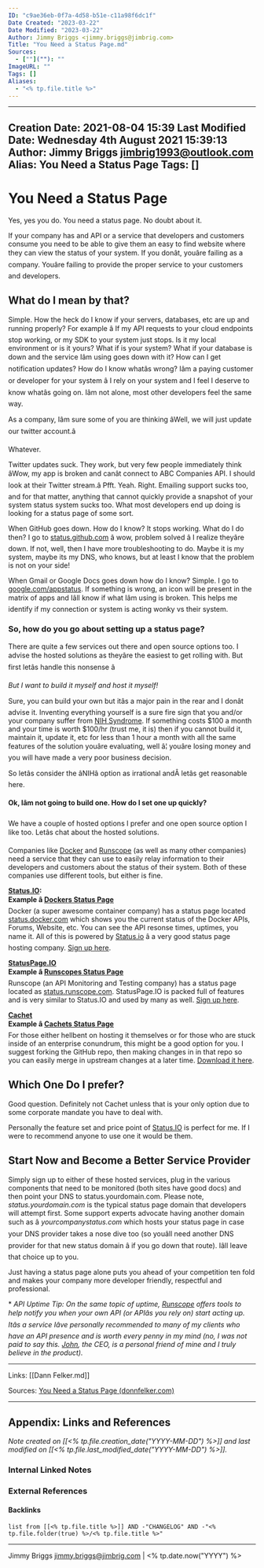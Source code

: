 ```yaml
---
ID: "c9ae36eb-0f7a-4d58-b51e-c11a98f6dc1f"
Date Created: "2023-03-22"
Date Modified: "2023-03-22"
Author: Jimmy Briggs <jimmy.briggs@jimbrig.com>
Title: "You Need a Status Page.md"
Sources: 
  - [""](""): ""
ImageURL: ""
Tags: []
Aliases:
  - "<% tp.file.title %>"
---
```


---
Creation Date: 2021-08-04 15:39
Last Modified Date: Wednesday 4th August 2021 15:39:13
Author: Jimmy Briggs <jimbrig1993@outlook.com>
Alias: You Need a Status Page
Tags: []
---

# You Need a Status Page

Yes, yes you do. You need a status page. No doubt about it.

If your company has and API or a service that developers and customers consume you need to be able to give them an easy to find website where they can view the status of your system. If you donât, youâre failing as a company. Youâre failing to provide the proper service to your customers and developers.

## **What do I mean by that?**

Simple. How the heck do I know if your servers, databases, etc are up and running properly? For example â If my API requests to your cloud endpoints stop working, or my SDK to your system just stops. Is it my local environment or is it yours? What if is your system? What if your database is down and the service Iâm using goes down with it? How can I get notification updates? How do I know whatâs wrong? Iâm a paying customer or developer for your system â I rely on your system and I feel I deserve to know whatâs going on. Iâm not alone, most other developers feel the same way.

As a company, Iâm sure some of you are thinking âWell, we will just update our twitter account.â

Whatever.

Twitter updates suck. They work, but very few people immediately think âWow, my app is broken and canât connect to ABC Companies API. I should look at their Twitter stream.â Pfft. Yeah. Right. Emailing support sucks too, and for that matter, anything that cannot quickly provide a snapshot of your system status system sucks too. What most developers end up doing is looking for a status page of some sort.

When GitHub goes down. How do I know? It stops working. What do I do then? I go to [status.github.com](http://status.github.com/ "GitHub Status Page") â wow, problem solved â I realize theyâre down. If not, well, then I have more troubleshooting to do. Maybe it is my system, maybe its my DNS, who knows, but at least I know that the problem is not on your side!

When Gmail or Google Docs goes down how do I know? Simple. I go to [google.com/appstatus](http://www.google.com/appstatus "Google App Status"). If something is wrong, an icon will be present in the matrix of apps and Iâll know if what Iâm using is broken. This helps me identify if my connection or system is acting wonky vs their system.

### So, how do you go about setting up a status page?

There are quite a few services out there and open source options too. I advise the hosted solutions as theyâre the easiest to get rolling with. But first letâs handle this nonsense â

_But I want to build it myself and host it myself!_

Sure, you can build your own but itâs a major pain in the rear and I donât advise it. Inventing everything yourself is a sure fire sign that you and/or your company suffer from [NIH Syndrome](https://en.wikipedia.org/wiki/Not_invented_here). If something costs $100 a month and your time is worth $100/hr (trust me, it is) then if you cannot build it, maintain it, update it, etc for less than 1 hour a month with all the same features of the solution youâre evaluating, well â¦ youâre losing money and you will have made a very poor business decision.

So letâs consider the âNIHâ option as irrational andÂ letâs get reasonable here.

#### Ok, Iâm not going to build one. How do I set one up quickly?

We have a couple of hosted options I prefer and one open source option I like too. Letâs chat about the hosted solutions.

Companies like [Docker](http://www.docker.com/) and [Runscope](http://www.runscope.com/) (as well as many other companies) need a service that they can use to easily relay information to their developers and customers about the status of their system. Both of these companies use different tools, but either is fine.

**[Status.IO](http://www.status.io/):  
Example â [Dockers Status Page](https://status.docker.com/ "Docker Status")**  
Docker (a super awesome container company) has a status page located [status.docker.com](https://status.docker.com/ "Docker Status") which shows you the current status of the Docker APIs, Forums, Website, etc. You can see the API resonse times, uptimes, you name it. All of this is powered by [Status.io](http://www.status.io/) â a very good status page hosting company. [Sign up here](http://www.status.io/ "Status.IO Sign Up").

**[StatusPage.IO](http://www.statuspage.io/)  
Example â [Runscopes Status Page](http://status.runscope.com/)**  
Runscope (an API Monitoring and Testing company) has a status page located as [status.runscope.com](http://status.runscope.com/). StatusPage.IO is packed full of features and is very similar to Status.IO and used by many as well. [Sign up here](http://www.statuspage.io/).

[**Cachet**](https://status.cachethq.io/ "Cachet")  
**Example â [Cachets Status Page](https://status.cachethq.io/)**  
For those either hellbent on hosting it themselves or for those who are stuck inside of an enterprise conundrum, this might be a good option for you. I suggest forking the GitHub repo, then making changes in in that repo so you can easily merge in upstream changes at a later time. [Download it here](https://cachethq.io/).

## Which One Do I prefer?

Good question. Definitely not Cachet unless that is your only option due to some corporate mandate you have to deal with.

Personally the feature set and price point of [Status.IO](http://www.status.io/) is perfect for me. If I were to recommend anyone to use one it would be them.

## Start Now and Become a Better Service Provider

Simply sign up to either of these hosted services, plug in the various components that need to be monitored (both sites have good docs) and then point your DNS to status.yourdomain.com. Please note, _status.yourdomain.com_ is the typical status page domain that developers will attempt first. Some support experts advocate having another domain such as â _yourcompanystatus.com_ which hosts your status page in case your DNS provider takes a nose dive too (so youâll need another DNS provider for that new status domain â if you go down that route). Iâll leave that choice up to you.

Just having a status page alone puts you ahead of your competition ten fold and makes your company more developer friendly, respectful and professional.

\* _API Uptime Tip: On the same topic of uptime, [Runscope](http://www.runscope.com/ "Runscope") offers tools to help notify you when your own API (or APIâs you rely on) start acting up. Itâs a service Iâve personally recommended to many of my clients who have an API presence and is worth every penny in my mind (no, I was not paid to say this. [John](https://twitter.com/johnsheehan), the CEO, is a personal friend of mine and I truly believe in the product)._

***

Links: [[Dann Felker.md]]

Sources: [You Need a Status Page (donnfelker.com)](https://www.donnfelker.com/you-need-a-status-page/)



***

## Appendix: Links and References

*Note created on [[<% tp.file.creation_date("YYYY-MM-DD") %>]] and last modified on [[<% tp.file.last_modified_date("YYYY-MM-DD") %>]].*

### Internal Linked Notes

### External References

#### Backlinks

```dataview
list from [[<% tp.file.title %>]] AND -"CHANGELOG" AND -"<% tp.file.folder(true) %>/<% tp.file.title %>"
```


***

Jimmy Briggs <jimmy.briggs@jimbrig.com> | <% tp.date.now("YYYY") %>